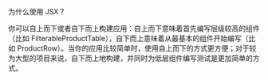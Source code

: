 为什么使用 JSX？

你可以自上而下或者自下而上构建应用：自上而下意味着首先编写层级较高的组件（比如 FilterableProductTable），自下而上意味着从最基本的组件开始编写（比如 ProductRow）。当你的应用比较简单时，使用自上而下的方式更方便；对于较为大型的项目来说，自下而上地构建，并同时为低层组件编写测试是更加简单的方式。